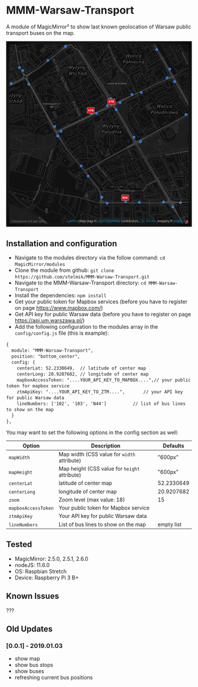 # MMM-Warsaw-Transport

A module of MagicMirror² to show last known geolocation of Warsaw public transport buses on the map.

![picture](pictures/1.png)

## Installation and configuration

- Navigate to the modules directory via the follow command: `cd MagicMirror/modules`
- Clone the module from github: `git clone https://github.com/stelmik/MMM-Warsaw-Transport.git`
- Navigate to the MMM-Warsaw-Transport directory: `cd MMM-Warsaw-Transport`
- Install the dependencies: `npm install`
- Get your public token for Mapbox services (before you have to register on page https://www.mapbox.com/)
- Get API key for public Warsaw data (before you have to register on page https://api.um.warszawa.pl/)
- Add the following configuration to the modules array in the `config/config.js` file (this is example):

```
{
  module: "MMM-Warsaw-Transport",
  position: "bottom_center",
  config: {
    centerLat: 52.2330649,	// latitude of center map
    centerLong: 20.9207682,	// longitude of center map
    mapboxAccessToken: "....YOUR_API_KEY_TO_MAPBOX....",// your public token for mapbox service
    ztmApiKey: "....YOUR_API_KEY_TO_ZTM....",		// your API key for public Warsaw data
    lineNumbers: ['102', '103', 'N44']			// list of bus lines to show on the map
  }
},
```

You may want to set the following options in the config section as well:

| Option | Description | Defaults |
|---|---|---|
| `mapWidth` | Map width (CSS value for `width` attribute) | "600px" |
| `mapHeight` | Map height (CSS value for `height` attribute) | "600px" |
| `centerLat` | latitude of center map | 52.2330649 |
| `centerLong` | longitude of center map | 20.9207682 |
| `zoom` | Zoom level (max value: 18) | 15 |
| `mapboxAccessToken` | Your public token for Mapbox service | |
| `ztmApiKey` | Your API key for public Warsaw data | |
| `lineNumbers` | List of bus lines to show on the map | empty list |

## Tested

- MagicMirror: 2.5.0, 2.5.1, 2.6.0
- nodeJS: 11.6.0
- OS: Raspbian Stretch
- Device: Raspberry Pi 3 B+

## Known Issues
???

## Old Updates

### [0.0.1] - 2019.01.03
- show map
- show bus stops
- show buses
- refreshing current bus positions
